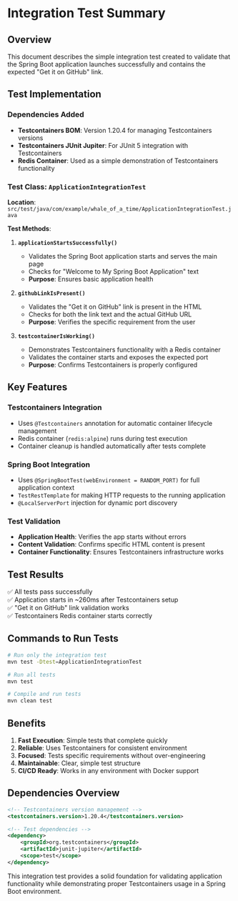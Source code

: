 # Integration Test Summary

## Overview
This document describes the simple integration test created to validate that the Spring Boot application launches successfully and contains the expected "Get it on GitHub" link.

## Test Implementation

### Dependencies Added
- **Testcontainers BOM**: Version 1.20.4 for managing Testcontainers versions
- **Testcontainers JUnit Jupiter**: For JUnit 5 integration with Testcontainers
- **Redis Container**: Used as a simple demonstration of Testcontainers functionality

### Test Class: `ApplicationIntegrationTest`

**Location**: `src/test/java/com/example/whale_of_a_time/ApplicationIntegrationTest.java`

**Test Methods**:

1. **`applicationStartsSuccessfully()`**
   - Validates the Spring Boot application starts and serves the main page
   - Checks for "Welcome to My Spring Boot Application" text
   - **Purpose**: Ensures basic application health

2. **`githubLinkIsPresent()`**
   - Validates the "Get it on GitHub" link is present in the HTML
   - Checks for both the link text and the actual GitHub URL
   - **Purpose**: Verifies the specific requirement from the user

3. **`testcontainerIsWorking()`**
   - Demonstrates Testcontainers functionality with a Redis container
   - Validates the container starts and exposes the expected port
   - **Purpose**: Confirms Testcontainers is properly configured

## Key Features

### Testcontainers Integration
- Uses `@Testcontainers` annotation for automatic container lifecycle management
- Redis container (`redis:alpine`) runs during test execution
- Container cleanup is handled automatically after tests complete

### Spring Boot Integration
- Uses `@SpringBootTest(webEnvironment = RANDOM_PORT)` for full application context
- `TestRestTemplate` for making HTTP requests to the running application
- `@LocalServerPort` injection for dynamic port discovery

### Test Validation
- **Application Health**: Verifies the app starts without errors
- **Content Validation**: Confirms specific HTML content is present
- **Container Functionality**: Ensures Testcontainers infrastructure works

## Test Results
✅ All tests pass successfully  
✅ Application starts in ~260ms after Testcontainers setup  
✅ "Get it on GitHub" link validation works  
✅ Testcontainers Redis container starts correctly  

## Commands to Run Tests

```bash
# Run only the integration test
mvn test -Dtest=ApplicationIntegrationTest

# Run all tests
mvn test

# Compile and run tests
mvn clean test
```

## Benefits

1. **Fast Execution**: Simple tests that complete quickly
2. **Reliable**: Uses Testcontainers for consistent environment
3. **Focused**: Tests specific requirements without over-engineering
4. **Maintainable**: Clear, simple test structure
5. **CI/CD Ready**: Works in any environment with Docker support

## Dependencies Overview

```xml
<!-- Testcontainers version management -->
<testcontainers.version>1.20.4</testcontainers.version>

<!-- Test dependencies -->
<dependency>
    <groupId>org.testcontainers</groupId>
    <artifactId>junit-jupiter</artifactId>
    <scope>test</scope>
</dependency>
```

This integration test provides a solid foundation for validating application functionality while demonstrating proper Testcontainers usage in a Spring Boot environment.